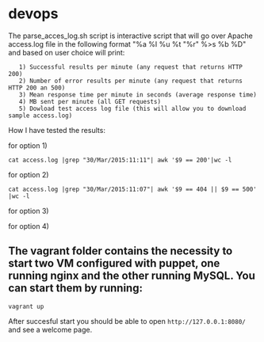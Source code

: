 # devops

The parse_acces_log.sh script is interactive script that will go over Apache access.log file in the following format "%a %I %u %t \"%r\" %>s %b %D" and based on user choice will print:

       1) Successful results per minute (any request that returns HTTP 200)
       2) Number of error results per minute (any request that returns HTTP 200 an 500)
       3) Mean response time per minute in seconds (average response time)
       4) MB sent per minute (all GET requests)
       5) Dowload test access log file (this will allow you to download sample access.log)


How I have tested the results:

for option 1)

` cat access.log |grep "30/Mar/2015:11:11"| awk '$9 == 200'|wc -l `

for option 2)

` cat access.log |grep "30/Mar/2015:11:07"| awk '$9 == 404 || $9 == 500' |wc -l `

for option 3)

for option 4)

## The vagrant folder contains the necessity to start two VM configured with puppet, one running nginx and the other running MySQL. You can start them by running: 

`vagrant up`

After succesful start you should be able to open `http://127.0.0.1:8080/` and see a welcome page.

